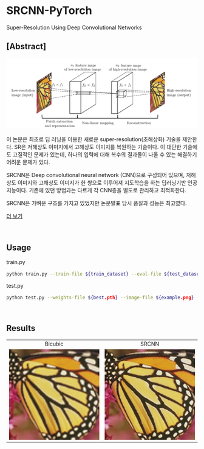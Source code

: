# SRCNN-PyTorch
Super-Resolution Using Deep Convolutional Networks

## [Abstract]
<center><img src="examples/SRCNN_architecture.png"></center>

이 논문은 최초로 딥 러닝을 이용한 새로운 super-resolution(초해상화) 기술을 제안한다. SR은 저해상도 이미지에서 고해상도 이미지를 복원하는 기술이다. 이 대단한 기술에도 고질적인 문제가 있는데, 하나의 입력에 대해 복수의 결과물이 나올 수 있는 해결하기 어려운 문제가 있다. 

SRCNN은 Deep convolutional neural network (CNN)으로 구성되어 있으며, 저해상도 이미지와 고해상도 이미지가 한 쌍으로 이루어져 지도학습을 하는 딥러닝기반 인공지능이다. 기존에 있던 방법과는 다르게 각 CNN층을 별도로 관리하고 최적화한다.

SRCNN은 가벼운 구조를 가지고 있었지만 논문발표 당시 품질과 성능은 최고였다.

[더 보기](https://velog.io/write?id=9153c655-9fe5-4f8b-ae72-c5b042ed3090)

<br>

## Usage
train.py
```bash
python train.py --train-file ${train_dataset} --eval-file ${test_dataset} --outputs-dir ${weights-dir} --scale ${2,3,4}
```
test.py
```bash
python test.py --weights-file ${best.pth} --image-file ${example.png} --scale ${2,3,4}
```

<br>

## Results

<table>
    <tr>
        <td><center>Bicubic</center></td>
        <td><center>SRCNN</center></td>
    </tr>
    <tr>
    	<td>
    		<center><img src="examples/butterfly_bicubic_x3.bmp"></center>
    	</td>
    	<td>
    		<center><img src="examples/butterfly_SRCNN_x3.bmp"></center>
    	</td>
    </tr>
</table>
